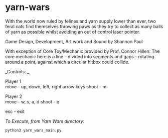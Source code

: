 # yarn-wars
With the world now ruled by felines and yarn supply lower than ever, two feral cats find themselves throwing paws as they try to collect as many balls of yarn as possible whilst avoiding an out of control laser pointer. 

Game Design, Development, Art work and Sound by Shannon Paul 

With exception of Core Toy/Mechanic provided by Prof. Connor Hillen:  The core mechanic here is a line - divided into segments and gaps - rotating around a point, against which a circular hitbox could collide.    

_Controls:  _

  Player 1 	
  move - up, down, left, right arrow keys 
  shoot - m  
  
  Player 2  
  move - w, s, a, d 
  shoot - q  
  
  esc - exit  
  
  
_To Execute, from Yarn Wars directory:_  

    python3 yarn_wars_main.py
